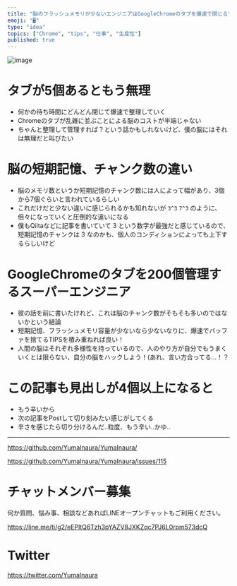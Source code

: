```yaml
---
title: "脳のフラッシュメモリが少ないエンジニアはGoogleChromeのタブを爆速で閉じる"
emoji: "🖥"
type: "idea"
topics: ["Chrome", "tips", "仕事", "生産性"]
published: true
---
```


![image](https://user-images.githubusercontent.com/13635059/50569865-33c06800-0db5-11e9-8700-a08ceca1bd34.png)

# タブが5個あるともう無理

- 何かの待ち時間にどんどん閉じて爆速で整理していく
- Chromeのタブが乱雑に並ぶことによる脳のコストが半端じゃない
- ちゃんと整理して管理すれば？という話かもしれないけど、僕の脳にはそれは無理だと叫びたい

# 脳の短期記憶、チャンク数の違い

- 脳のメモリ数というか短期記憶のチャンク数には人によって幅があり、3個から7個ぐらいと言われているらしい
- これだけだと少ない違いに感じられるかも知れないが `3^3` `7^3` のように、倍々になっていくと圧倒的な違いになる
- 僕もQiitaなどに記事を書いていて 3 という数字が最強だと感じているので、短期記憶のチャンクは 3 なのかも、個人のコンディションによっても上下するらしいけど

# GoogleChromeのタブを200個管理するスーパーエンジニア

- 彼の話を前に書いたけれど、これは脳のチャンク数がそもそも多いのではないかという結論
- 短期記憶、フラッシュメモリ容量が少ないなら少ないなりに、爆速でバッファを捨てるTIPSを積み重ねれば良い！
- 人間の脳はそれぞれ多様性を持っているので、人のやり方が自分でもうまくいくとは限らない、自分の脳をハックしよう！(あれ、言い方合ってる…！？

# この記事も見出しが4個以上になると

- もう辛いから
- 次の記事をPostして切り刻みたい感じがしてくる
- 辛さを感じたら切り分けるんだ‥粒度、もう辛い‥かゆ‥


---

https://github.com/YumaInaura/YumaInaura/

https://github.com/YumaInaura/YumaInaura/issues/115








<!-- Update From Qiita API -->

# チャットメンバー募集


何か質問、悩み事、相談などあればLINEオープンチャットもご利用ください。

https://line.me/ti/g2/eEPltQ6Tzh3pYAZV8JXKZqc7PJ6L0rpm573dcQ





# Twitter


https://twitter.com/YumaInaura


<!-- Update From Qiita API -->


